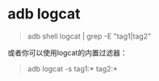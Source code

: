 # adb logcat

> adb shell logcat | grep -E "tag1|tag2"

或者你可以使用logcat的内置过滤器：

> adb logcat -s tag1:* tag2:*
